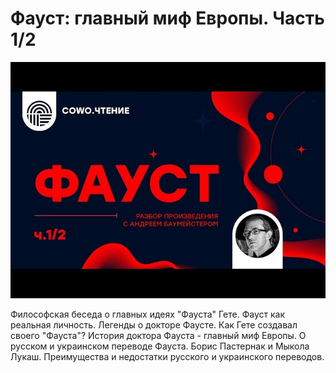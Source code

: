 # Фауст: главный миф Европы. Часть 1/2

![](t2-720.jpg)


[](https://youtu.be/HmqppAwjqy8)


Философская беседа о главных идеях "Фауста" Гете. Фауст как реальная личность. Легенды о докторе Фаусте. Как Гете создавал своего "Фауста"? История доктора Фауста - главный миф Европы. О русском и украинском переводе Фауста. Борис Пастернак и Мыкола Лукаш. Преимущества и недостатки русского и украинского переводов.



